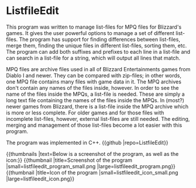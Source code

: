 # ListfileEdit

This program was written to manage list-files for MPQ files for Blizzard's games. It gives the user powerful options to manage a set of different list-files. The program has support for finding differences between list-files, merge them, finding the unique files in different list-files, sorting them, etc. The program can add both suffixes and prefixes to each line in a list-file and can search in a list-file for a string, which will output all lines that match.

MPQ files are archive files used in all of Blizzard Entertainments games from Diablo I and newer. They can be compared with zip-files; in other words, one MPQ file contains many files with game data in it. The MPQ archives don't contain any names of the files inside, however. In order to see the name of the files inside the MPQs, a list-file is needed. These are simply a long text file containing the names of the files inside the MPQs. In (most?) newer games from Blizzard, there is a list-file inside the MPQ archive which is more or less complete. For older games and for those files with incomplete list-files, however, external list-files are still needed. The editing, merging and management of those list-files become a lot easier with this program.

The program was implemented in C++. {{github |repo=ListfileEdit}}

{{thumbnails |text=Below is a screenshot of the program, as well as the icon:}}
{{thumbnail |title=Screenshot of the program |small=listfileedit_program_small.png |large=listfileedit_program.png}}
{{thumbnail |title=Icon of the program |small=listfileedit_icon_small.png |large=listfileedit_icon.png}}
